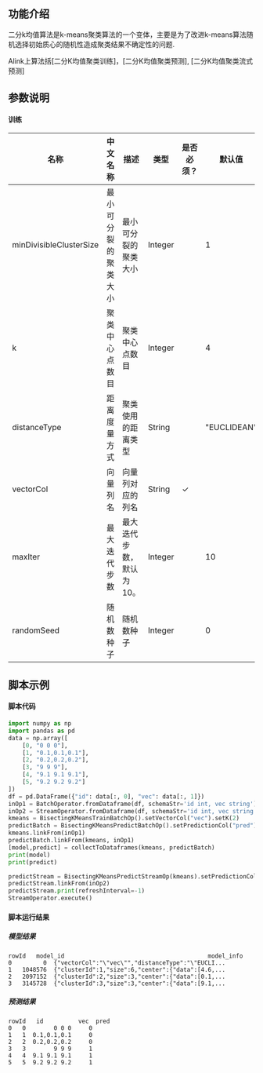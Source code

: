 ## 功能介绍
二分k均值算法是k-means聚类算法的一个变体，主要是为了改进k-means算法随机选择初始质心的随机性造成聚类结果不确定性的问题.

Alink上算法括[二分K均值聚类训练]，[二分K均值聚类预测], [二分K均值聚类流式预测]

## 参数说明
#### 训练
| 名称 | 中文名称 | 描述 | 类型 | 是否必须？ | 默认值 |
| --- | --- | --- | --- | --- | --- |
| minDivisibleClusterSize | 最小可分裂的聚类大小 | 最小可分裂的聚类大小 | Integer |  | 1 |
| k | 聚类中心点数目 | 聚类中心点数目 | Integer |  | 4 |
| distanceType | 距离度量方式 | 聚类使用的距离类型 | String |  | "EUCLIDEAN" |
| vectorCol | 向量列名 | 向量列对应的列名 | String | ✓ |  |
| maxIter | 最大迭代步数 | 最大迭代步数，默认为 10。 | Integer |  | 10 |
| randomSeed | 随机数种子 | 随机数种子 | Integer |  | 0 |


## 脚本示例
#### 脚本代码
```python
import numpy as np
import pandas as pd
data = np.array([
    [0, "0 0 0"],
    [1, "0.1,0.1,0.1"],
    [2, "0.2,0.2,0.2"],
    [3, "9 9 9"],
    [4, "9.1 9.1 9.1"],
    [5, "9.2 9.2 9.2"]
])
df = pd.DataFrame({"id": data[:, 0], "vec": data[:, 1]})
inOp1 = BatchOperator.fromDataframe(df, schemaStr='id int, vec string')
inOp2 = StreamOperator.fromDataframe(df, schemaStr='id int, vec string')
kmeans = BisectingKMeansTrainBatchOp().setVectorCol("vec").setK(2)
predictBatch = BisectingKMeansPredictBatchOp().setPredictionCol("pred")
kmeans.linkFrom(inOp1)
predictBatch.linkFrom(kmeans, inOp1)
[model,predict] = collectToDataframes(kmeans, predictBatch)
print(model)
print(predict)

predictStream = BisectingKMeansPredictStreamOp(kmeans).setPredictionCol("pred")
predictStream.linkFrom(inOp2)
predictStream.print(refreshInterval=-1)
StreamOperator.execute()
```

#### 脚本运行结果
##### 模型结果
```
rowId   model_id                                         model_info
0         0  {"vectorCol":"\"vec\"","distanceType":"\"EUCLI...
1   1048576  {"clusterId":1,"size":6,"center":{"data":[4.6,...
2   2097152  {"clusterId":2,"size":3,"center":{"data":[0.1,...
3   3145728  {"clusterId":3,"size":3,"center":{"data":[9.1,...
```

##### 预测结果
```
rowId   id          vec  pred
0   0        0 0 0     0
1   1  0.1,0.1,0.1     0
2   2  0.2,0.2,0.2     0
3   3        9 9 9     1
4   4  9.1 9.1 9.1     1
5   5  9.2 9.2 9.2     1
```





